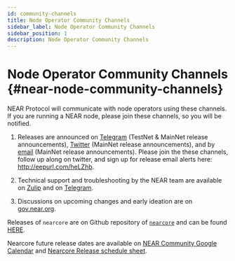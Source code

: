 ```yaml
---
id: community-channels
title: Node Operator Community Channels
sidebar_label: Node Operator Community Channels
sidebar_position: 1
description: Node Operator Community Channels
---
```


# Node Operator Community Channels {#near-node-community-channels}

NEAR Protocol will communicate with node operators using these channels. If you are running a NEAR node, please join these channels, so you will be notified.

1. Releases are announced on [Telegram](https://t.me/near_validators) (TestNet & MainNet release announcements), [Twitter](https://twitter.com/NEARChainStatus) (MainNet release announcements), and by [email](http://eepurl.com/heLZhb) (MainNet release announcements). Please join the these channels, follow up along on twitter, and sign up for release email alerts here: http://eepurl.com/heLZhb.

2. Technical support and troubleshooting by the NEAR team are available on [Zulip](https://near.zulipchat.com/#narrow/channel/469556-community-support) and on [Telegram](https://t.me/near_validators).

3. Discussions on upcoming changes and early ideation are on [gov.near.org](https://gov.near.org/c/staking-delegation/5).


Releases of `nearcore` are on Github repository of [`nearcore`](https://github.com/near/nearcore/issues) and can be found [HERE](https://github.com/near/nearcore/releases/).

Nearcore future release dates are available on [NEAR Community Google Calendar](https://calendar.google.com/calendar/u/0/embed?src=nearprotocol.com_ltk89omsjnc2ckgbtk6h9157i0@group.calendar.google.com) and [Nearcore Release schedule sheet](https://docs.google.com/spreadsheets/d/19tOKTFYa06m7-G36k35-Jv5ngMyTc60315bOcxTjbdw/edit?usp=sharing).

